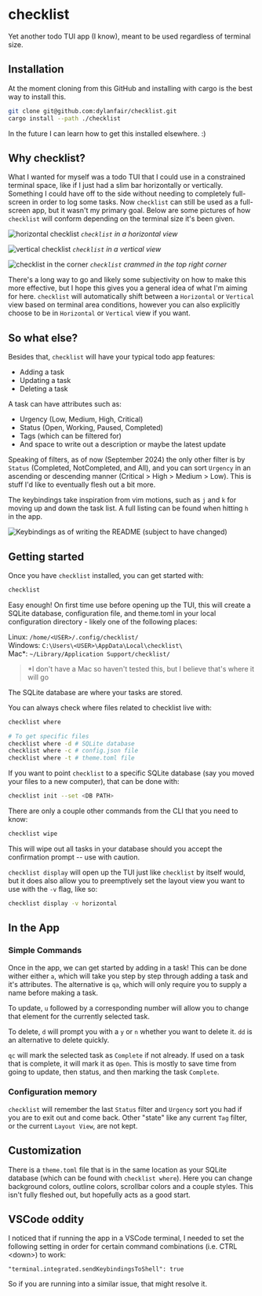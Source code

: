 # checklist

Yet another todo TUI app (I know), meant to be used regardless of terminal size.

## Installation

At the moment cloning from this GitHub and installing with cargo is the best way to install this.

```sh
git clone git@github.com:dylanfair/checklist.git
cargo install --path ./checklist
```

In the future I can learn how to get this installed elsewhere. :)

## Why checklist?

What I wanted for myself was a todo TUI that I could use in a constrained terminal space, like if I just had a slim bar horizontally or vertically. Something I could have off to the side without needing to completely full-screen in order to log some tasks. Now `checklist` can still be used as a full-screen app, but it wasn't my primary goal. Below are some pictures of how `checklist` will conform depending on the terminal size it's been given. 

![horizontal checklist](./images/horizontal-example.png)
*`checklist` in a horizontal view*

![vertical checklist](./images/vertical-example.png)
*`checklist` in a vertical view*

![checklist in the corner](./images/top-right-example.png)
*`checklist` crammed in the top right corner*

There's a long way to go and likely some subjectivity on how to make this more effective, but I hope this gives you a general idea of what I'm aiming for here. `checklist` will automatically shift between a `Horizontal` or `Vertical` view based on terminal area conditions, however you can also explicitly choose to be in `Horizontal` or `Vertical` view if you want.

## So what else?

Besides that, `checklist` will have your typical todo app features:

* Adding a task
* Updating a task
* Deleting a task

A task can have attributes such as:

* Urgency (Low, Medium, High, Critical)
* Status (Open, Working, Paused, Completed)
* Tags (which can be filtered for)
* And space to write out a description or maybe the latest update

Speaking of filters, as of now (September 2024) the only other filter is by `Status` (Completed, NotCompleted, and All), and you can sort `Urgency` in an ascending or descending manner (Critical > High > Medium > Low). This is stuff I'd like to eventually flesh out a bit more.

The keybindings take inspiration from vim motions, such as `j` and `k` for moving up and down the task list. A full listing can be found when hitting `h` in the app.

![Keybindings as of writing the README (subject to have changed)](./images/key-bindings.png)

## Getting started

Once you have `checklist` installed, you can get started with:

```sh
checklist
```

Easy enough! On first time use before opening up the TUI, this will create a SQLite database, configuration file, and theme.toml in your local configuration directory - likely one of the following places:

Linux: `/home/<USER>/.config/checklist/` \
Windows: `C:\Users\<USER>\AppData\Local\checklist\` \
Mac*: `~/Library/Application Support/checklist/`

> *I don't have a Mac so haven't tested this, but I believe that's where it will go 

The SQLite database are where your tasks are stored.

You can always check where files related to checklist live with: 

```sh
checklist where

# To get specific files
checklist where -d # SQLite database
checklist where -c # config.json file
checklist where -t # theme.toml file
```

If you want to point `checklist` to a specific SQLite database (say you moved your files to a new computer), that can be done with:

```sh
checklist init --set <DB PATH>
```

There are only a couple other commands from the CLI that you need to know:

```sh
checklist wipe
```

This will wipe out all tasks in your database should you accept the confirmation prompt -- use with caution.


`checklist display` will open up the TUI just like `checklist` by itself would, but it does also allow you to preemptively set the layout view you want to use with the `-v` flag, like so:

```sh
checklist display -v horizontal
```

## In the App

### Simple Commands

Once in the app, we can get started by adding in a task! This can be done wither either `a`, which will take you step by step through adding a task and it's attributes. The alternative is `qa`, which will only require you to supply a name before making a task.

To update, `u` followed by a corresponding number will allow you to change that element for the currently selected task.

To delete, `d` will prompt you with a `y` or `n` whether you want to delete it. `dd` is an alternative to delete quickly.

`qc` will mark the selected task as `Complete` if not already. If used on a task that is complete, it will mark it as `Open`. This is mostly to save time from going to update, then status, and then marking the task `Complete`.

### Configuration memory

`checklist` will remember the last `Status` filter and `Urgency` sort you had if you are to exit out and come back. Other "state" like any current `Tag` filter, or the current `Layout View`, are not kept.

## Customization

There is a `theme.toml` file that is in the same location as your SQLite database (which can be found with `checklist where`). Here you can change background colors, outline colors, scrollbar colors and a couple styles. This isn't fully fleshed out, but hopefully acts as a good start.

## VSCode oddity

I noticed that if running the app in a VSCode terminal, I needed to set the following setting in order for certain command combinations (i.e. CTRL \<down>) to work:

`"terminal.integrated.sendKeybindingsToShell": true`

So if you are running into a similar issue, that might resolve it.
